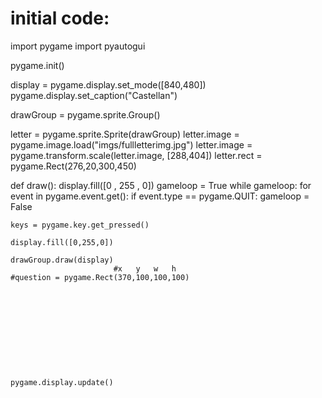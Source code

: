 # initial code:
import pygame
import pyautogui

pygame.init()




display = pygame.display.set_mode([840,480])
pygame.display.set_caption("Castellan")

drawGroup = pygame.sprite.Group()

letter = pygame.sprite.Sprite(drawGroup)
letter.image = pygame.image.load("imgs/fullletterimg.jpg")
letter.image = pygame.transform.scale(letter.image, [288,404])
letter.rect = pygame.Rect(276,20,300,450)



def draw():
    display.fill([0 , 255 , 0])
gameloop = True
while gameloop:
    for event in pygame.event.get():
        if event.type == pygame.QUIT:
            gameloop = False

    keys = pygame.key.get_pressed()
    
    display.fill([0,255,0])

    drawGroup.draw(display)
                           #x   y   w   h
    #question = pygame.Rect(370,100,100,100)

    

    



    


    
    pygame.display.update()

#
